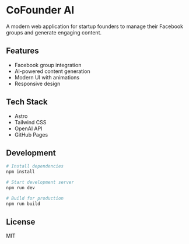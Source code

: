 # CoFounder AI

A modern web application for startup founders to manage their Facebook groups and generate engaging content.

## Features

- Facebook group integration
- AI-powered content generation
- Modern UI with animations
- Responsive design

## Tech Stack

- Astro
- Tailwind CSS
- OpenAI API
- GitHub Pages

## Development

```bash
# Install dependencies
npm install

# Start development server
npm run dev

# Build for production
npm run build
```

## License

MIT 